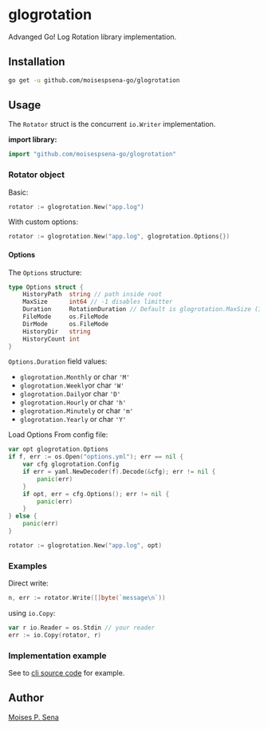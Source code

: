 # glogrotation

Advanged Go! Log Rotation library implementation.

## Installation

```bash
go get -u github.com/moisespsena-go/glogrotation
```

## Usage

The `Rotator` struct is the concurrent `io.Writer` implementation.

**import library:**

```go
import "github.com/moisespsena-go/glogrotation"
```

### Rotator object

Basic:

```go
rotator := glogrotation.New("app.log")
```

With custom options:

```go
rotator := glogrotation.New("app.log", glogrotation.Options{})
```

#### Options

The `Options` structure:
```go
type Options struct {
	HistoryPath  string // path inside root
	MaxSize      int64 // -1 disables limitter
	Duration     RotationDuration // Default is glogrotation.MaxSize (10M)
	FileMode     os.FileMode
	DirMode      os.FileMode
	HistoryDir   string
	HistoryCount int
}
```

`Options.Duration` field values:
* `glogrotation.Monthly` or char `'M'`
* `glogrotation.Weekly`or char `'W'`
* `glogrotation.Daily`or char `'D'`
* `glogrotation.Hourly` or char `'h'`
* `glogrotation.Minutely` or char `'m'`
* `glogrotation.Yearly` or char `'Y'` 

Load Options From config file:

```go
var opt glogrotation.Options
if f, err := os.Open("options.yml"); err == nil {
	var cfg glogrotation.Config
    if err = yaml.NewDecoder(f).Decode(&cfg); err != nil {
    	panic(err)
    }
    if opt, err = cfg.Options(); err != nil {
    	panic(err)
    }
} else {
	panic(err)
}

rotator := glogrotation.New("app.log", opt)
```

### Examples

Direct write:

```go
n, err := rotator.Write([]byte(`message\n`)) 
```

using `io.Copy`:

```go
var r io.Reader = os.Stdin // your reader
err := io.Copy(rotator, r) 
```


### Implementation example
See to [cli source code](https://github.com/moisespsena-go/glogrotation-cli) for example.

## Author
[Moises P. Sena](https://github.com/moisespsena)
